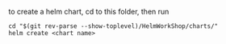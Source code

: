 to create a helm chart, cd to this folder, then run 
```
cd "$(git rev-parse --show-toplevel)/HelmWorkShop/charts/"
helm create <chart name>
```